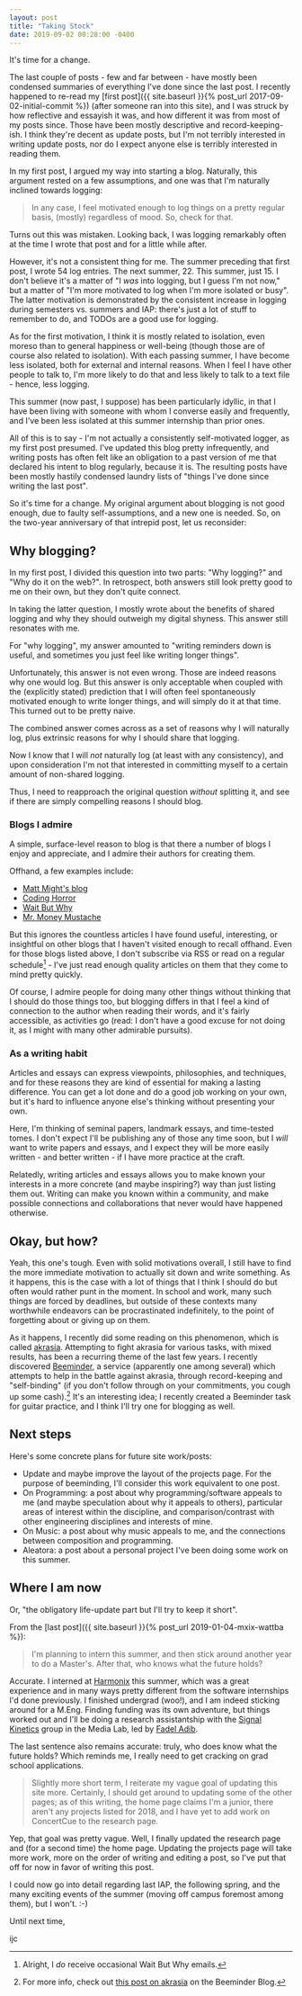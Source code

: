 ```yaml
---
layout: post
title: "Taking Stock"
date: 2019-09-02 00:28:00 -0400
---
```


It's time for a change.

The last couple of posts - few and far between - have mostly been condensed summaries of everything I've done since the last post. I recently happened to re-read my [first post]({{ site.baseurl }}{% post_url 2017-09-02-initial-commit %}) (after someone ran into this site), and I was struck by how reflective and essayish it was, and how different it was from most of my posts since. Those have been mostly descriptive and record-keeping-ish. I think they're decent as update posts, but I'm not terribly interested in writing update posts, nor do I expect anyone else is terribly interested in reading them.

In my first post, I argued my way into starting a blog. Naturally, this argument rested on a few assumptions, and one was that I'm naturally inclined towards logging:

> In any case, I feel motivated enough to log things on a pretty regular basis, (mostly) regardless of mood. So, check for that.

Turns out this was mistaken. Looking back, I was logging remarkably often at the time I wrote that post and for a little while after.

However, it's not a consistent thing for me. The summer preceding that first post, I wrote 54 log entries. The next summer, 22. This summer, just 15. I don't believe it's a matter of "I _was_ into logging, but I guess I'm not now," but a matter of "I'm more motivated to log when I'm more isolated or busy". The latter motivation is demonstrated by the consistent increase in logging during semesters vs. summers and IAP: there's just a lot of stuff to remember to do, and TODOs are a good use for logging.

As for the first motivation, I think it is mostly related to isolation, even moreso than to general happiness or well-being (though those are of course also related to isolation). With each passing summer, I have become less isolated, both for external and internal reasons. When I feel I have other people to talk to, I'm more likely to do that and less likely to talk to a text file - hence, less logging.

This summer (now past, I suppose) has been particularly idyllic, in that I have been living with someone with whom I converse easily and frequently, and I've been less isolated at this summer internship than prior ones.

All of this is to say - I'm not actually a consistently self-motivated logger, as my first post presumed. I've updated this blog pretty infrequently, and writing posts has often felt like an obligation to a past version of me that declared his intent to blog regularly, because it is. The resulting posts have been mostly hastily condensed laundry lists of "things I've done since writing the last post".

So it's time for a change. My original argument about blogging is not good enough, due to faulty self-assumptions, and a new one is needed. So, on the two-year anniversary of that intrepid post, let us reconsider:

## Why blogging?

In my first post, I divided this question into two parts: "Why logging?" and "Why do it on the web?". In retrospect, both answers still look pretty good to me on their own, but they don't quite connect.

In taking the latter question, I mostly wrote about the benefits of shared logging and why they should outweigh my digital shyness. This answer still resonates with me.

For "why logging", my answer amounted to "writing reminders down is useful, and sometimes you just feel like writing longer things".

Unfortunately, this answer is not even wrong. Those are indeed reasons why one would log. But this answer is only acceptable when coupled with the (explicitly stated) prediction that I will often feel spontaneously motivated enough to write longer things, and will simply do it at that time. This turned out to be pretty naive.

The combined answer comes across as a set of reasons why I will naturally log, plus extrinsic reasons for why I should share that logging.

Now I know that I will *not* naturally log (at least with any consistency), and upon consideration I'm not that interested in committing myself to a certain amount of non-shared logging.

Thus, I need to reapproach the original question *without* splitting it, and see if there are simply compelling reasons I should blog.

### Blogs I admire

A simple, surface-level reason to blog is that there a number of blogs I enjoy and appreciate, and I admire their authors for creating them.

Offhand, a few examples include:
- [Matt Might's blog](http://matt.might.net/articles/)
- [Coding Horror](https://blog.codinghorror.com/)
- [Wait But Why](https://waitbutwhy.com/)
- [Mr. Money Mustache](https://www.mrmoneymustache.com/)

But this ignores the countless articles I have found useful, interesting, or insightful on other blogs that I haven't visited enough to recall offhand. Even for those blogs listed above, I don't subscribe via RSS or read on a regular schedule[^1] - I've just read enough quality articles on them that they come to mind pretty quickly.

Of course, I admire people for doing many other things without thinking that I should do those things too, but blogging differs in that I feel a kind of connection to the author when reading their words, and it's fairly accessible, as activities go (read: I don't have a good excuse for not doing it, as I might with many other admirable pursuits).

### As a writing habit

Articles and essays can express viewpoints, philosophies, and techniques, and for these reasons they are kind of essential for making a lasting difference. You can get a lot done and do a good job working on your own, but it's hard to influence anyone else's thinking without presenting your own.

Here, I'm thinking of seminal papers, landmark essays, and time-tested tomes. I don't expect I'll be publishing any of those any time soon, but I _will_ want to write papers and essays, and I expect they will be more easily written - and better written - if I have more practice at the craft.

Relatedly, writing articles and essays allows you to make known your interests in a more concrete (and maybe inspiring?) way than just listing them out. Writing can make you known within a community, and make possible connections and collaborations that never would have happened otherwise.

## Okay, but how?

Yeah, this one's tough. Even with solid motivations overall, I still have to find the more immediate motivation to actually sit down and write something. As it happens, this is the case with a lot of things that I think I should do but often would rather punt in the moment. In school and work, many such things are forced by deadlines, but outside of these contexts many worthwhile endeavors can be procrastinated indefinitely, to the point of forgetting about or giving up on them.

As it happens, I recently did some reading on this phenomenon, which is called [akrasia](https://en.wikipedia.org/wiki/Akrasia). Attempting to fight akrasia for various tasks, with mixed results, has been a recurring theme of the last few years. I recently discovered [Beeminder](https://www.beeminder.com/), a service (apparently one among several) which attempts to help in the battle against akrasia, through record-keeping and "self-binding" (if you don't follow through on your commitments, you cough up some cash).[^2] It's an interesting idea; I recently created a Beeminder task for guitar practice, and I think I'll try one for blogging as well.

## Next steps

Here's some concrete plans for future site work/posts:
- Update and maybe improve the layout of the projects page. For the purpose of beeminding, I'll consider this work equivalent to one post.
- On Programming: a post about why programming/software appeals to me (and maybe speculation about why it appeals to others), particular areas of interest within the discipline, and comparison/contrast with other engineering disciplines and interests of mine.
- On Music: a post about why music appeals to me, and the connections between composition and programming.
- Aleatora: a post about a personal project I've been doing some work on this summer.

## Where I am now

Or, "the obligatory life-update part but I'll try to keep it short".

From the [last post]({{ site.baseurl }}{% post_url 2019-01-04-mxix-wattba %}):
> I'm planning to intern this summer, and then stick around another year to do a Master's. After that, who knows what the future holds?

Accurate. I interned at [Harmonix](harmonixmusic.com) this summer, which was a great experience and in many ways pretty different from the software internships I'd done previously. I finished undergrad (woo!), and I am indeed sticking around for a M.Eng. Finding funding was its own adventure, but things worked out and I'll be doing a research assistantship with the [Signal Kinetics](https://www.media.mit.edu/groups/signal-kinetics/overview/) group in the Media Lab, led by [Fadel Adib](http://www.mit.edu/~fadel/).

The last sentence also remains accurate: truly, who does know what the future holds? Which reminds me, I really need to get cracking on grad school applications.

> Slightly more short term, I reiterate my vague goal of updating this site more. Certainly, I should get around to updating some of the other pages; as of this writing, the home page claims I'm a junior, there aren't any projects listed for 2018, and I have yet to add work on ConcertCue to the research page.

Yep, that goal was pretty vague. Well, I finally updated the research page and (for a second time) the home page. Updating the projects page will take more work, more on the order of writing and editing a post, so I've put that off for now in favor of writing this post.

I could now go into detail regarding last IAP, the following spring, and the many exciting events of the summer (moving off campus foremost among them), but I won't. :-)

Until next time,

ijc

[^1]: Alright, I _do_ receive occasional Wait But Why emails.

[^2]: For more info, check out [this post on akrasia](https://blog.beeminder.com/akrasia/) on the Beeminder Blog.
